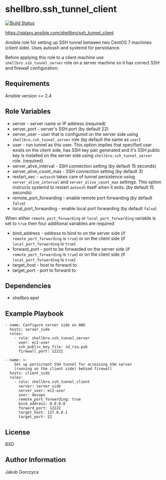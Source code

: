 shellbro.ssh_tunnel_client
==========================

[![Build Status](https://travis-ci.org/shellbro/ansible-role-ssh-tunnel-client.svg?branch=master)](https://travis-ci.org/shellbro/ansible-role-ssh-tunnel-client)

https://galaxy.ansible.com/shellbro/ssh_tunnel_client

Ansible role for setting up SSH tunnel between two CentOS 7 machines (client
side). Uses autossh and systemd for persistance.

Before applying this role to a client machine use `shellbro.ssh_tunnel_server`
role on a server machine so it has correct SSH and firewall configuration.

Requirements
------------

Ansible version >= 2.4

Role Variables
--------------

* server - server name or IP address (required)
* server_port - server's SSH port (by default 22)
* server_user - user that is configured on the server side using
`shellbro.ssh_tunnel_server` role (by default the same as `user`)
* user - run tunnel as this user. This option implies that specified user
exists on the client side, has SSH key pair generated and it's SSH public key is
installed on the server side using `shellbro.ssh_tunnel_server` role. (required)
* server_alive_interval - SSH connection setting (by default 15 seconds)
* server_alive_count_max - SSH connection setting (by default 3)
* restart_sec - `autossh` takes care of tunnel persistence using
`server_alive_interval` and `server_alive_count_max` settings. This option
instructs systemd to restart `autossh` itself when it exits. (by default 15
seconds)
* remote_port_forwarding - enable remote port forwarding (by default `false`)
* local_port_forwarding - enable local port forwarding (by default `false`)

When either `remote_port_forwarding` or `local_port_forwarding` variable is set
to `true` then four additional variables are required:

* bind_address - address to bind to on the server side (if
`remote_port_forwarding` is `true`) or on the client side (if
`local_port_forwarding` is `true`)
* forward_port - port to be forwarded on the server side (if
`remote_port_forwarding` is `true`) or on the client side (if
`local_port_forwarding` is `true`)
* target_host - host to forward to
* target_port - port to forward to

Dependencies
------------

* shellbro.epel

Example Playbook
----------------

    - name: Configure server side on AWS
      hosts: server_side
      roles:
        - role: shellbro.ssh_tunnel_server
          user: ec2-user
          ssh_public_key_file: id_rsa.pub
          firewall_port: 12222

    - name: >-
        Set up persistent SSH tunnel for accessing SSH server
        (running on the client side) behind firewall
      hosts: client_side
      roles:
        - role: shellbro.ssh_tunnel_client
          server: server_side
          server_user: ec2-user
          user: devops
          remote_port_forwarding: true
          bind_address: 0.0.0.0
          forward_port: 12222
          target_host: 127.0.0.1
          target_port: 22

License
-------

BSD

Author Information
------------------

Jakub Gorczyca
